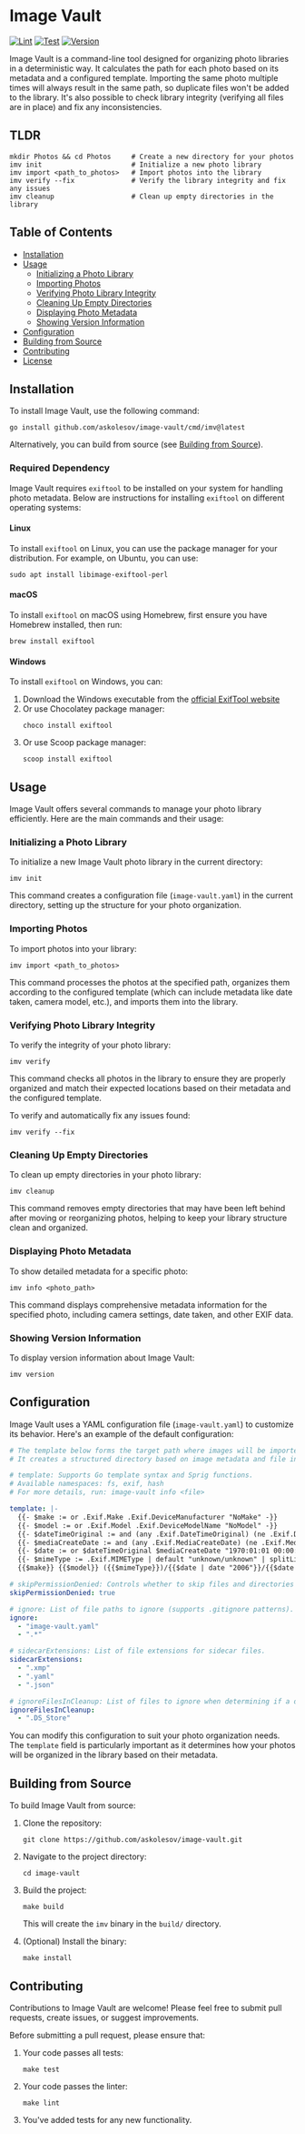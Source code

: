 # Image Vault

[![Lint](https://github.com/askolesov/image-vault/actions/workflows/lint.yaml/badge.svg)](https://github.com/askolesov/image-vault/actions/workflows/lint.yaml)
[![Test](https://github.com/askolesov/image-vault/actions/workflows/test.yaml/badge.svg)](https://github.com/askolesov/image-vault/actions/workflows/test.yaml)
[![Version](https://img.shields.io/github/v/release/askolesov/image-vault?include_prereleases)](https://github.com/askolesov/image-vault/releases)

Image Vault is a command-line tool designed for organizing photo libraries in a deterministic way. It calculates the path for each photo based on its metadata and a configured template. Importing the same photo multiple times will always result in the same path, so duplicate files won't be added to the library. It's also possible to check library integrity (verifying all files are in place) and fix any inconsistencies.

## TLDR

```
mkdir Photos && cd Photos     # Create a new directory for your photos
imv init                      # Initialize a new photo library
imv import <path_to_photos>   # Import photos into the library
imv verify --fix              # Verify the library integrity and fix any issues
imv cleanup                   # Clean up empty directories in the library
```

## Table of Contents

- [Installation](#installation)
- [Usage](#usage)
  - [Initializing a Photo Library](#initializing-a-photo-library)
  - [Importing Photos](#importing-photos)
  - [Verifying Photo Library Integrity](#verifying-photo-library-integrity)
  - [Cleaning Up Empty Directories](#cleaning-up-empty-directories)
  - [Displaying Photo Metadata](#displaying-photo-metadata)
  - [Showing Version Information](#showing-version-information)
- [Configuration](#configuration)
- [Building from Source](#building-from-source)
- [Contributing](#contributing)
- [License](#license)

## Installation

To install Image Vault, use the following command:

```
go install github.com/askolesov/image-vault/cmd/imv@latest
```

Alternatively, you can build from source (see [Building from Source](#building-from-source)).

### Required Dependency

Image Vault requires `exiftool` to be installed on your system for handling photo metadata. Below are instructions for installing `exiftool` on different operating systems:

#### Linux

To install `exiftool` on Linux, you can use the package manager for your distribution. For example, on Ubuntu, you can use:

```
sudo apt install libimage-exiftool-perl
```

#### macOS

To install `exiftool` on macOS using Homebrew, first ensure you have Homebrew installed, then run:

```
brew install exiftool
```

#### Windows

To install `exiftool` on Windows, you can:

1. Download the Windows executable from the [official ExifTool website](https://exiftool.org/)
2. Or use Chocolatey package manager:
   ```
   choco install exiftool
   ```
3. Or use Scoop package manager:
   ```
   scoop install exiftool
   ```

## Usage

Image Vault offers several commands to manage your photo library efficiently. Here are the main commands and their usage:

### Initializing a Photo Library

To initialize a new Image Vault photo library in the current directory:

```
imv init
```

This command creates a configuration file (`image-vault.yaml`) in the current directory, setting up the structure for your photo organization.

### Importing Photos

To import photos into your library:

```
imv import <path_to_photos>
```

This command processes the photos at the specified path, organizes them according to the configured template (which can include metadata like date taken, camera model, etc.), and imports them into the library.

### Verifying Photo Library Integrity

To verify the integrity of your photo library:

```
imv verify
```

This command checks all photos in the library to ensure they are properly organized and match their expected locations based on their metadata and the configured template.

To verify and automatically fix any issues found:

```
imv verify --fix
```

### Cleaning Up Empty Directories

To clean up empty directories in your photo library:

```
imv cleanup
```

This command removes empty directories that may have been left behind after moving or reorganizing photos, helping to keep your library structure clean and organized.

### Displaying Photo Metadata

To show detailed metadata for a specific photo:

```
imv info <photo_path>
```

This command displays comprehensive metadata information for the specified photo, including camera settings, date taken, and other EXIF data.

### Showing Version Information

To display version information about Image Vault:

```
imv version
```

## Configuration

Image Vault uses a YAML configuration file (`image-vault.yaml`) to customize its behavior. Here's an example of the default configuration:

```yaml
# The template below forms the target path where images will be imported.
# It creates a structured directory based on image metadata and file information.

# template: Supports Go template syntax and Sprig functions.
# Available namespaces: fs, exif, hash
# For more details, run: image-vault info <file>

template: |-
  {{- $make := or .Exif.Make .Exif.DeviceManufacturer "NoMake" -}}
  {{- $model := or .Exif.Model .Exif.DeviceModelName "NoModel" -}}
  {{- $dateTimeOriginal := and (any .Exif.DateTimeOriginal) (ne .Exif.DateTimeOriginal "0000:00:00 00:00:00") | ternary .Exif.DateTimeOriginal "" -}}
  {{- $mediaCreateDate := and (any .Exif.MediaCreateDate) (ne .Exif.MediaCreateDate "0000:00:00 00:00:00") | ternary .Exif.MediaCreateDate "" -}}
  {{- $date := or $dateTimeOriginal $mediaCreateDate "1970:01:01 00:00:00" | toDate "2006:01:02 15:04:05" -}}
  {{- $mimeType := .Exif.MIMEType | default "unknown/unknown" | splitList "/" | first -}}
  {{$make}} {{$model}} ({{$mimeType}})/{{$date | date "2006"}}/{{$date | date "2006-01-02"}}/{{$date | date "2006-01-02_15-04-05"}}_{{.Hash.Md5Short}}{{.Fs.Ext | lower}}

# skipPermissionDenied: Controls whether to skip files and directories with permission denied errors.
skipPermissionDenied: true

# ignore: List of file paths to ignore (supports .gitignore patterns).
ignore:
  - "image-vault.yaml"
  - ".*"

# sidecarExtensions: List of file extensions for sidecar files.
sidecarExtensions:
  - ".xmp"
  - ".yaml"
  - ".json"

# ignoreFilesInCleanup: List of files to ignore when determining if a directory is empty during cleanup.
ignoreFilesInCleanup:
  - ".DS_Store"
```

You can modify this configuration to suit your photo organization needs. The `template` field is particularly important as it determines how your photos will be organized in the library based on their metadata.

## Building from Source

To build Image Vault from source:

1. Clone the repository:
   ```
   git clone https://github.com/askolesov/image-vault.git
   ```

2. Navigate to the project directory:
   ```
   cd image-vault
   ```

3. Build the project:
   ```
   make build
   ```

   This will create the `imv` binary in the `build/` directory.

4. (Optional) Install the binary:
   ```
   make install
   ```

## Contributing

Contributions to Image Vault are welcome! Please feel free to submit pull requests, create issues, or suggest improvements.

Before submitting a pull request, please ensure that:

1. Your code passes all tests:
   ```
   make test
   ```

2. Your code passes the linter:
   ```
   make lint
   ```

3. You've added tests for any new functionality.
